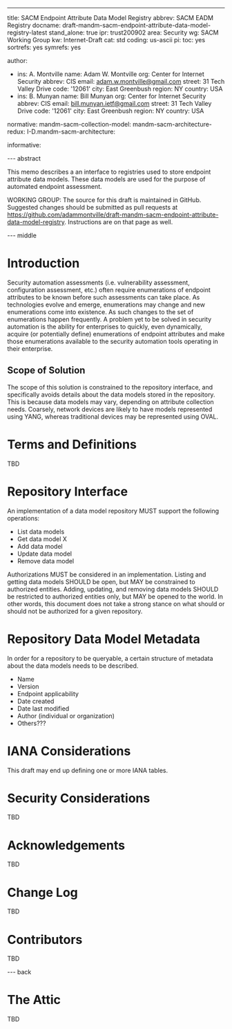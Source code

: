 ---
title: SACM Endpoint Attribute Data Model Registry
abbrev: SACM EADM Registry
docname: draft-mandm-sacm-endpoint-attribute-data-model-registry-latest
stand_alone: true
ipr: trust200902
area: Security
wg: SACM Working Group
kw: Internet-Draft
cat: std
coding: us-ascii
pi:
  toc: yes
  sortrefs: yes
  symrefs: yes

author:
- ins: A. Montville
  name: Adam W. Montville
  org: Center for Internet Security
  abbrev: CIS
  email: adam.w.montville@gmail.com
  street: 31 Tech Valley Drive
  code: '12061'
  city: East Greenbush
  region: NY
  country: USA
- ins: B. Munyan
  name: Bill Munyan
  org: Center for Internet Security
  abbrev: CIS
  email: bill.munyan.ietf@gmail.com
  street: 31 Tech Valley Drive
  code: '12061'
  city: East Greenbush
  region: NY
  country: USA

normative:
  mandm-sacm-collection-model:
  mandm-sacm-architecture-redux:
  I-D.mandm-sacm-architecture:


informative:



--- abstract

This memo describes a an interface to registries used to store endpoint attribute data models. These data models are used for the purpose of automated endpoint assessment.

WORKING GROUP: The source for this draft is maintained in GitHub.  Suggested changes should be submitted as pull requests at https://github.com/adammontville/draft-mandm-sacm-endpoint-attribute-data-model-registry.  Instructions are on that page as well.

--- middle


# Introduction

Security automation assessments (i.e. vulnerability assessment, configuration assessment, etc.) often require enumerations of endpoint attributes to be known before such assessments can take place. As technologies evolve and emerge, enumerations may change and new enumerations come into existence. As such changes to the set of enumerations happen frequently. A problem yet to be solved in security automation is the ability for enterprises to quickly, even dynamically, acquire (or potentially define) enumerations of endpoint attributes and make those enumerations available to the security automation tools operating in their enterprise.

## Scope of Solution

The scope of this solution is constrained to the repository interface, and specifically avoids details about the data models stored in the repository. This is because data models may vary, depending on attribute collection needs. Coarsely, network devices are likely to have models represented using YANG, whereas traditional devices may be represented using OVAL.


# Terms and Definitions

TBD

# Repository Interface

An implementation of a data model repository MUST support the following operations:

* List data models
* Get data model X
* Add data model
* Update data model
* Remove data model

Authorizations MUST be considered in an implementation. Listing and getting data models SHOULD be open, but MAY be constrained to authorized entities. Adding, updating, and removing data models SHOULD be restricted to authorized entities only, but MAY be opened to the world. In other words, this document does not take a strong stance on what should or should not be authorized for a given repository.

# Repository Data Model Metadata

In order for a repository to be queryable, a certain structure of metadata about the data models needs to be described.

* Name
* Version
* Endpoint applicability
* Date created
* Date last modified
* Author (individual or organization)
* Others???

#  IANA Considerations

This draft may end up defining one or more IANA tables.

#  Security Considerations

TBD

#  Acknowledgements

TBD

#  Change Log

TBD


# Contributors
TBD

--- back

# The Attic

TBD
